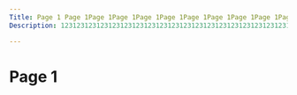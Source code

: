 ```yaml
---
Title: Page 1 Page 1Page 1Page 1Page 1Page 1Page 1Page 1Page 1Page 1Page 1Page 1Page 1Page 1
Description: 123123123123123123123123123123123123123123123123123123123123123123123123123123123123123123123123123123123123123123123123123123123123

---
```

# Page 1

